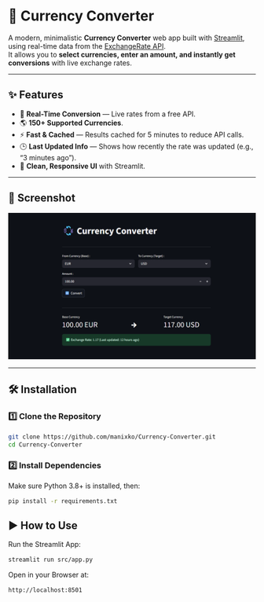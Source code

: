 # 💱 Currency Converter

A modern, minimalistic **Currency Converter** web app built with [Streamlit](https://streamlit.io/),  
using real-time data from the [ExchangeRate API](https://www.exchangerate-api.com/).  
It allows you to **select currencies, enter an amount, and instantly get conversions** with live exchange rates.

---

## ✨ Features
- 🔄 **Real-Time Conversion** — Live rates from a free API.
- 🌎 **150+ Supported Currencies**.
- ⚡ **Fast & Cached** — Results cached for 5 minutes to reduce API calls.
- 🕒 **Last Updated Info** — Shows how recently the rate was updated (e.g., “3 minutes ago”).
- 🎨 **Clean, Responsive UI** with Streamlit.

---

## 📸 Screenshot
<img src="src/images/app_screenshot.png" alt="Currency Converter Screenshot" width="800">

---

## 🛠 Installation

### 1️⃣ Clone the Repository
```bash
git clone https://github.com/manixko/Currency-Converter.git
cd Currency-Converter
```
### 2️⃣ Install Dependencies
Make sure Python 3.8+ is installed, then:
```bash
pip install -r requirements.txt
```

## ▶️ How to Use
Run the Streamlit App:
```bash
streamlit run src/app.py
```
Open in your Browser at:
```arduino
http://localhost:8501
```
